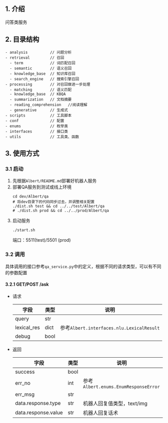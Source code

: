 ## 1. 介绍
问答类服务

## 2. 目录结构
```
- analysis          // 问题分析
- retrieval         // 召回
  - term            // 词匹配召回
  - semantic        // 语义召回
  - knowledge_base  // 知识库召回
  - search_engine   // 搜索引擎召回
- processing        // 对召回做进一步处理
  - matching        // 语义匹配
  - knowledge_base  // KBQA
  - summarization   // 文档摘要
  - reading_comprehension   //阅读理解
  - generative      // 生成式
- scripts           // 工具脚本
- conf              // 配置
- enums             // 枚举类
- interfaces        // 接口类
- utils             // 工具类、函数
```

## 3. 使用方式
### 3.1 启动
1. 先根据`Albert/README.md`部署好机器人服务
2. 部署QA服务到测试或线上环境
    ```
    cd dev/Albert/qa
    # 将dev目录下的代码同步过去，并调整相关配置
    ./dist.sh test && cd ../../test/Albert/qa
    # ./dist.sh prod && cd ../../prod/Albert/qa
    ```
3. 启动服务
    ```
    ./start.sh
    ```
    端口：5511(test)/5501 (prod)

### 3.2 调用
具体调用的接口参考`qa_service.py`中的定义，根据不同的请求类型，可以有不同的参数配置

#### 3.2.1 GET/POST /ask
- 请求

    | 字段 | 类型 | 说明 |
    |-|-|-|
    | query | str | |
    | lexical_res | dict | 参考`Albert.interfaces.nlu.LexicalResult` |
    | debug | bool | |

- 返回

    | 字段 | 类型 | 说明 |
    |-|-|-|
    | success | bool | |
    | err_no | int | 参考`Albert.enums.EnumResponseError` |
    | err_msg | str | |
    | data.response.type | str | 机器人回复值类型，text/img |
    | data.response.value | str | 机器人回复话术 |
